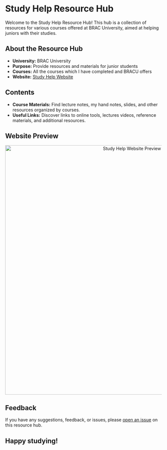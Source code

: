 # Study Help Resource Hub
Welcome to the Study Help Resource Hub! This hub is a collection of resources for various courses offered at BRAC University, aimed at helping juniors with their studies.

## About the Resource Hub
- **University:** BRAC University
- **Purpose:** Provide resources and materials for junior students
- **Courses:** All the courses which I have completed and BRACU offers
- **Website:** [Study Help Website](https://niloyahsan1.github.io/studyhelp/)

## Contents
- **Course Materials:** Find lecture notes, my hand notes, slides, and other resources organized by courses.
- **Useful Links:** Discover links to online tools, lectures videos, reference materials, and additional resources.

## Website Preview
<p align = "center">
<img src="https://github.com/niloyahsan1/studyhelp/assets/157811017/8eb557bc-2bf3-4eec-9430-eb3846fbf817" alt="Study Help Website Preview" width="800">
</p>

## Feedback
If you have any suggestions, feedback, or issues, please [open an issue](https://github.com/niloyahsan1/studyhelp/issues) on this resource hub.

Happy studying!
---
